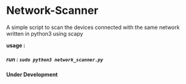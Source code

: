 # Network-Scanner
A simple script to scan the devices connected with the same network written in python3 using scapy 


**usage :**
   ##### run : `sudo python3 network_scanner.py` 


**Under Development**